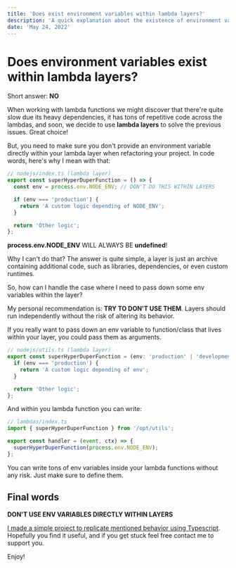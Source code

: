 ```yaml
---
title: 'Does exist environment variables within lambda layers?'
description: 'A quick explanation about the existence of environment variables within lambda layers'
date: 'May 24, 2022'
---
```


# Does environment variables exist within lambda layers?

Short answer: **NO**

When working with lambda functions we might discover that there're quite slow due its heavy dependencies, it has tons of repetitive code across the lambdas, and soon, we decide to use **lambda layers** to solve the
previous issues. Great choice!

But, you need to make sure you don't provide an environment variable directly within your lambda layer when refactoring your project.
In code words, here's why I mean with that:

```ts
// nodejs/index.ts (lambda layer)
export const superHyperDuperFunction = () => {
  const env = process.env.NODE_ENV; // DON'T DO THIS WITHIN LAYERS

  if (env === 'production') {
    return 'A custom logic depending of NODE_ENV';
  }

  return 'Other logic';
};
```

**process.env.NODE_ENV** WILL ALWAYS BE **undefined**!

Why I can't do that? The answer is quite simple, a layer is just an archive containing additional code, such as libraries, dependencies, or even custom runtimes.

So, how can I handle the case where I need to pass down some env variables within the layer?

My personal recommendation is: **TRY TO DON'T USE THEM**. Layers should run independently without the risk of altering its behavior.

If you really want to pass down an env variable to function/class that lives within your layer, you could pass them as arguments.

```ts
// nodejs/utils.ts (lambda layer)
export const superHyperDuperFunction = (env: 'production' | 'development') => {
  if (env === 'production') {
    return 'A custom logic depending of env';
  }

  return 'Other logic';
};
```

And within you lambda function you can write:

```ts
// lambdas/index.ts
import { superHyperDuperFunction } from '/opt/utils';

export const handler = (event, ctx) => {
  superHyperDuperFunction(process.env.NODE_ENV);
};
```

You can write tons of env variables inside your lambda functions without any risk. Just make sure to define them.

## Final words

**DON'T USE ENV VARIABLES DIRECTLY WITHIN LAYERS**

[I made a simple project to replicate mentioned behavior using Typescript](https://github.com/rojasleon/simple-ts-lambda-layer). Hopefully you find it useful, and if you get stuck feel free contact me to support you.

Enjoy!
